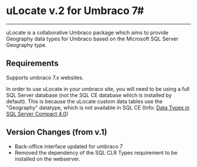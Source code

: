 # uLocate v.2 for Umbraco 7#

----------


uLocate is a collaborative Umbraco package which aims to provide Geography data types for Umbraco based on the Microsoft SQL Server Geography type.

## Requirements
Supports umbraco 7.x websites.

In order to use uLocate in your umbraco site, you will need to be using a full SQL Server database (not the SQL CE database which is installed by default). This is because the uLocate custom data tables use the "Geography" datatype, which is not available in SQL CE (Info:
[Data Types in SQL Server Compact 4.0](http://msdn.microsoft.com/en-us/library/ms172424%28SQL.110%29.aspx))






## Version Changes (from v.1)
* Back-office interface updated for umbraco 7
* Removed the dependency of the SQL CLR Types requirement to be installed on the webserver.

